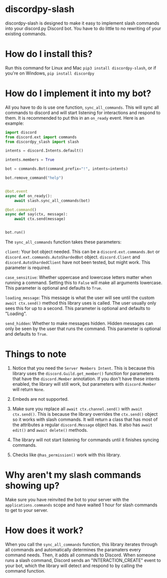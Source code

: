 # discordpy-slash

discordpy-slash is designed to make it easy to implement slash commands into your discord.py Discord bot. You have to do little to no rewriting of your existing commands. 



# How do I install this?

Run this command for Linux and Mac `pip3 install discordpy-slash`, or if you're on Windows, `pip install discordpy`


# How do I implement it into my bot?

All you have to do is use one function, `sync_all_commands`. This will sync all commands to discord and will start listening for interactions and respond to them. It is recommended to put this in an `on_ready` event. Here is an example:



```python
import discord
from discord.ext import commands
from discordpy_slash import slash

intents = discord.Intents.default()

intents.members = True

bot = commands.Bot(command_prefix="!", intents=intents)

bot.remove_command("help")


@bot.event
async def on_ready():
    await slash.sync_all_commands(bot)

@bot.command()
async def say(ctx, message):
    await ctx.send(message)


bot.run()
```
The `sync_all_commands` function takes these parameters:

`client`: Your bot object needed. This can be a `discord.ext.commands.Bot` or `discord.ext.commands.AutoShardedBot` object. `discord.Client` and `discord.AutoShardedClient` have not been tested, but might work. This parameter is required.

`case_sensitive`: Whether uppercase and lowercase letters matter when running a command. Setting this to 
`False` will make all arguments lowercase. This parameter is optional and defaults to `True`. 


`loading_message`: This message is what the user will see until the custom `await ctx.send()` method this library uses is called. The user usually only sees this for up to a second. This parameter is optional and defaults to "Loading".

`send_hidden`: Whether to make messages hidden. Hidden messages can only be seen by the user that runs the command. This parameter is optional and defaults to `True`. 

# Things to note


1. Notice that you need the `Server Members Intent`. This is because this library uses the `discord.Guild.get_member()` function for parameters that have the `discord.Member` annotation. If you don't have these intents enabled, the library will still work, but parameters with `discord.Member` will return `None`.


2. Embeds are not supported.


3. Make sure you replace all `await ctx.channel.send()` with `await ctx.send()`. This is because the library overrides the `ctx.send()` object so it works with slash commands. It will return a class that has most of the attributes a regular `discord.Message` object has. It also has `await edit()` and `await delete()` methods.


4. The library will not start listening for commands until it finishes syncing commands.

5. Checks like `@has_permission()` work with this library. 

# Why aren't my slash commands showing up?

Make sure you have reinvited the bot to your server with the `applications.commands` scope and have waited 1 hour for slash commands to get to your server. 

# How does it work?

When you call the `sync_all_commands` function, this library iterates through all commands and automatically determines the paramaters every command needs. Then, it adds all commands to Discord. When someone runs a slash command, Discord sends an "INTERACTION_CREATE" event to your bot, which the library will detect and respond to by calling the command function.